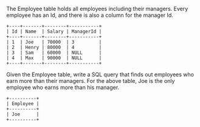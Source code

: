 The Employee table holds all employees including their managers. Every employee has an Id, and there
is also a column for the manager Id.
```
+----+-------+--------+-----------+
| Id | Name  | Salary | ManagerId |
+----+-------+--------+-----------+
| 1  | Joe   | 70000  | 3         |
| 2  | Henry | 80000  | 4         |
| 3  | Sam   | 60000  | NULL      |
| 4  | Max   | 90000  | NULL      |
+----+-------+--------+-----------+
```
Given the Employee table, write a SQL query that finds out employees who earn more than their
managers. For the above table, Joe is the only employee who earns more than his manager.
```
+----------+
| Employee |
+----------+
| Joe      |
+----------+
```
